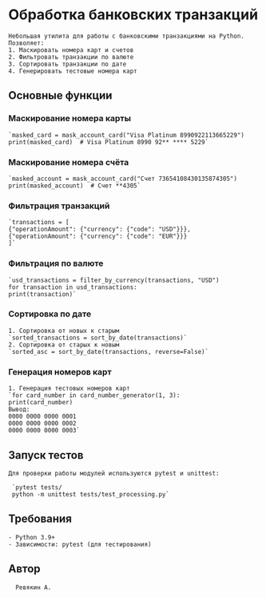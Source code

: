 # Обработка банковских транзакций
    Небольшая утилита для работы с банковскими транзакциями на Python. Позволяет:
    1. Маскировать номера карт и счетов
    2. Фильтровать транзакции по валюте
    3. Сортировать транзакции по дате
    4. Генерировать тестовые номера карт
## Основные функции

### Маскирование номера карты
    `masked_card = mask_account_card("Visa Platinum 8990922113665229")
    print(masked_card)  # Visa Platinum 8990 92** **** 5229`
### Маскирование номера счёта
    `masked_account = mask_account_card("Счет 73654108430135874305")
    print(masked_account)  # Счет **4305`

### Фильтрация транзакций
    `transactions = [
    {"operationAmount": {"currency": {"code": "USD"}}},
    {"operationAmount": {"currency": {"code": "EUR"}}}
    ]`
### Фильтрация по валюте
    `usd_transactions = filter_by_currency(transactions, "USD")
    for transaction in usd_transactions:
    print(transaction)`

### Сортировка по дате

    1. Сортировка от новых к старым
    `sorted_transactions = sort_by_date(transactions)`
    2. Сортировка от старых к новым
    `sorted_asc = sort_by_date(transactions, reverse=False)`

### Генерация номеров карт

    1. Генерация тестовых номеров карт
    `for card_number in card_number_generator(1, 3):
    print(card_number)
    Вывод:
    0000 0000 0000 0001
    0000 0000 0000 0002
    0000 0000 0000 0003`

## Запуск тестов
    Для проверки работы модулей используются pytest и unittest:

     `pytest tests/
     python -m unittest tests/test_processing.py`

## Требования
    - Python 3.9+
    - Зависимости: pytest (для тестирования)

## Автор
      Ревякин А. 
